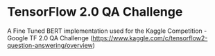 # TensorFlow 2.0 QA Challenge

A Fine Tuned BERT implementation used for the Kaggle Competition - Google TF 2.0 QA Challenge (https://www.kaggle.com/c/tensorflow2-question-answering/overview)
